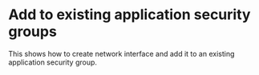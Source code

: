 # Add to existing application security groups

This shows how to create network interface and add it to an existing application security group.

